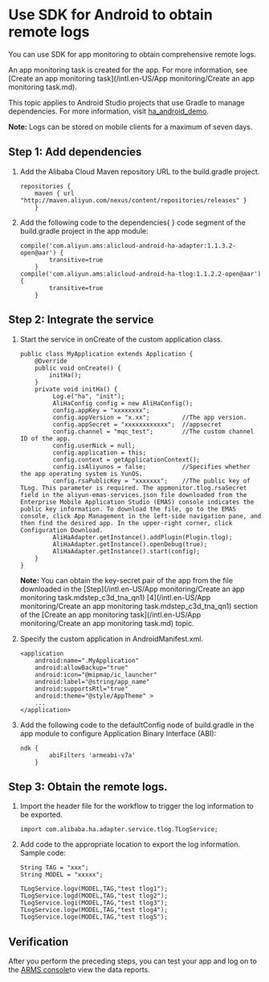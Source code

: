 # Use SDK for Android to obtain remote logs

You can use SDK for app monitoring to obtain comprehensive remote logs.

An app monitoring task is created for the app. For more information, see [Create an app monitoring task](/intl.en-US/App monitoring/Create an app monitoring task.md).

This topic applies to Android Studio projects that use Gradle to manage dependencies. For more information, visit [ha\_android\_demo](https://github.com/aliyun/alicloud-android-demo/tree/master/ha_android_demo).

**Note:** Logs can be stored on mobile clients for a maximum of seven days.

## Step 1: Add dependencies

1.  Add the Alibaba Cloud Maven repository URL to the build.gradle project.

    ```
    repositories {    
        maven { url "http://maven.aliyun.com/nexus/content/repositories/releases" }
        }
    ```

2.  Add the following code to the dependencies\{ \} code segment of the build.gradle project in the app module:

    ```
    compile('com.aliyun.ams:alicloud-android-ha-adapter:1.1.3.2-open@aar') {
            transitive=true
        }
    compile('com.aliyun.ams:alicloud-android-ha-tlog:1.1.2.2-open@aar') {
            transitive=true
        }
    ```


## Step 2: Integrate the service

1.  Start the service in onCreate of the custom application class.

    ```
    public class MyApplication extends Application {
        @Override
        public void onCreate() {
            initHa();
        }
        private void initHa() {
             Log.e("ha", "init");
             AliHaConfig config = new AliHaConfig();
             config.appKey = "xxxxxxxx";
             config.appVersion = "x.xx";         //The app version.
             config.appSecret = "xxxxxxxxxxxx";  //appsecret
             config.channel = "mqc_test";        //The custom channel ID of the app.
             config.userNick = null;
             config.application = this;
             config.context = getApplicationContext();
             config.isAliyunos = false;          //Specifies whether the app operating system is YunOS.
             config.rsaPublicKey = "xxxxxxx";    //The public key of TLog. This parameter is required. The appmonitor.tlog.rsaSecret field in the aliyun-emas-services.json file downloaded from the Enterprise Mobile Application Studio (EMAS) console indicates the public key information. To download the file, go to the EMAS console, click App Management in the left-side navigation pane, and then find the desired app. In the upper-right corner, click Configuration Download.
             AliHaAdapter.getInstance().addPlugin(Plugin.tlog);
             AliHaAdapter.getInstance().openDebug(true);
             AliHaAdapter.getInstance().start(config);
        }
    }
    ```

    **Note:** You can obtain the key-secret pair of the app from the file downloaded in the [Step](/intl.en-US/App monitoring/Create an app monitoring task.mdstep_c3d_tna_qn1) [4](/intl.en-US/App monitoring/Create an app monitoring task.mdstep_c3d_tna_qn1) section of the [Create an app monitoring task](/intl.en-US/App monitoring/Create an app monitoring task.md) topic.

2.  Specify the custom application in AndroidManifest.xml.

    ```
    <application
        android:name=".MyApplication"
        android:allowBackup="true"
        android:icon="@mipmap/ic_launcher"
        android:label="@string/app_name"
        android:supportsRtl="true"
        android:theme="@style/AppTheme" >
        ...
    </application>
    ```

3.  Add the following code to the defaultConfig node of build.gradle in the app module to configure Application Binary Interface \(ABI\):

    ```
    ndk {
            abiFilters 'armeabi-v7a'
        }
    ```


## Step 3: Obtain the remote logs.

1.  Import the header file for the workflow to trigger the log information to be exported.

    ```
    import com.alibaba.ha.adapter.service.tlog.TLogService;
    ```

2.  Add code to the appropriate location to export the log information. Sample code:

    ```
    String TAG = "xxx";
    String MODEL = "xxxxx";
    
    TLogService.logv(MODEL,TAG,"test tlog1");
    TLogService.logd(MODEL,TAG,"test tlog2");
    TLogService.logi(MODEL,TAG,"test tlog3");
    TLogService.logw(MODEL,TAG,"test tlog4");
    TLogService.loge(MODEL,TAG,"test tlog5");
    ```


## Verification

After you perform the preceding steps, you can test your app and log on to the [ARMS console](https://arms-intl.console.aliyun.com/#/home)to view the data reports.

